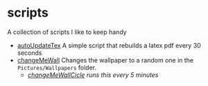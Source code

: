 # scripts
 A collection of scripts I like to keep handy

 * [autoUpdateTex](autoUpdateTex.sh) A simple script that rebuilds a
    latex pdf every 30 seconds
 * [changeMeWall](changeMeWall.sh) Changes the wallpaper to a random one in the
    `Pictures/Wallpapers` folder.
     * *[changeMeWallCicle](changeMeWallCicle.sh) runs this every 5 minutes*
